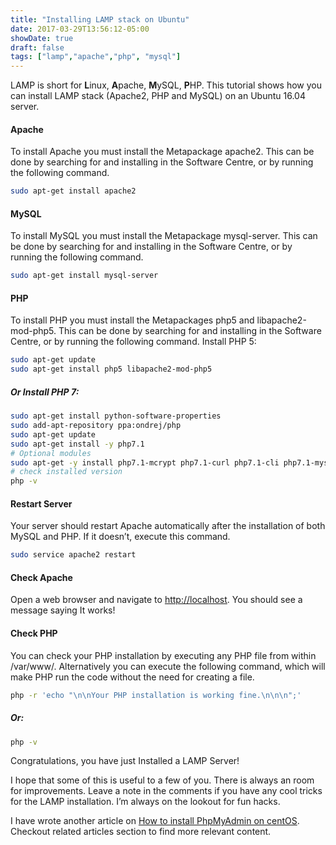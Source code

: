 ```yaml
---
title: "Installing LAMP stack on Ubuntu"
date: 2017-03-29T13:56:12-05:00
showDate: true
draft: false
tags: ["lamp","apache","php", "mysql"]
---
```


LAMP is short for **L**inux, **A**pache, **M**ySQL, **P**HP. This tutorial shows how you can install LAMP stack (Apache2, PHP and MySQL) on an Ubuntu 16.04 server.

#### Apache
To install Apache you must install the Metapackage apache2. This can be done by searching for and installing in the Software Centre, or by running the following command.

```sh
sudo apt-get install apache2
```

#### MySQL
To install MySQL you must install the Metapackage mysql-server. This can be done by searching for and installing in the Software Centre, or by running the following command.

```sh
sudo apt-get install mysql-server
```
#### PHP
To install PHP you must install the Metapackages php5 and libapache2-mod-php5. This can be done by searching for and installing in the Software Centre, or by running the following command.
Install PHP 5:

```sh 
sudo apt-get update
sudo apt-get install php5 libapache2-mod-php5
```

##### Or Install PHP 7:
```sh 
sudo apt-get install python-software-properties
sudo add-apt-repository ppa:ondrej/php 
sudo apt-get update 
sudo apt-get install -y php7.1 
# Optional modules 
sudo apt-get -y install php7.1-mcrypt php7.1-curl php7.1-cli php7.1-mysql php7.1-gd libapache2-mod-php7.1 
# check installed version 
php -v
```

#### Restart Server
Your server should restart Apache automatically after the installation of both MySQL and PHP. If it doesn’t, execute this command.

```sh 
sudo service apache2 restart
```

#### Check Apache

Open a web browser and navigate to [http://localhost](http://localhost/). You should see a message saying It works!

#### Check PHP
You can check your PHP installation by executing any PHP file from within /var/www/. Alternatively you can execute the following command, which will make PHP run the code without the need for creating a file.

```sh 
php -r 'echo "\n\nYour PHP installation is working fine.\n\n\n";'
```
##### Or:

```sh 
php -v
```

Congratulations, you have just Installed a LAMP Server!

I hope that some of this is useful to a few of you. There is always an room for improvements. Leave a note in the comments if you have any cool tricks for the LAMP installation. I’m always on the lookout for fun hacks.

I have wrote another article on [How to install PhpMyAdmin on centOS](http://imyuvii.com/install-phpmyadmin-on-centos/). Checkout related articles section to find more relevant content.

